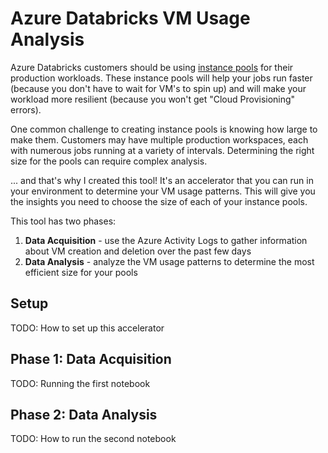 # Azure Databricks VM Usage Analysis

Azure Databricks customers should be using [instance pools](https://learn.microsoft.com/en-us/azure/databricks/clusters/pool-best-practices)
for their production workloads.  These instance pools will help your jobs run faster (because you don't have to wait for
VM's to spin up) and will make your workload more resilient (because you won't get "Cloud Provisioning" errors).

One common challenge to creating instance pools is knowing how large to make them.  Customers may have multiple production workspaces, each
with numerous jobs running at a variety of intervals.  Determining the right size for the pools can require complex analysis.

... and that's why I created this tool!  It's an accelerator that you can run in your environment to determine your VM usage patterns.
This will give you the insights you need to choose the size of each of your instance pools.

This tool has two phases:

1. **Data Acquisition** - use the Azure Activity Logs to gather information about VM creation and deletion over the past few days
1. **Data Analysis** - analyze the VM usage patterns to determine the most efficient size for your pools

## Setup
TODO:  How to set up this accelerator

## Phase 1: Data Acquisition
TODO:  Running the first notebook

## Phase 2: Data Analysis
TODO:  How to run the second notebook
